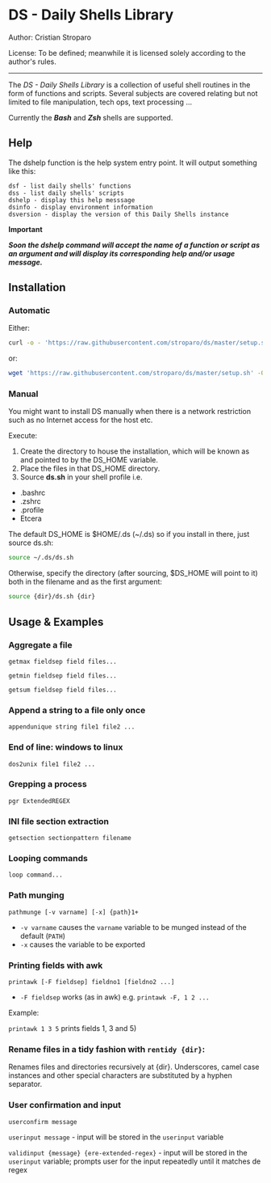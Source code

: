 DS - Daily Shells Library
=========================

Author: Cristian Stroparo

License: To be defined; meanwhile it is licensed solely according to the author's rules.

---

The _DS - Daily Shells Library_ is a collection of useful shell routines in the form of functions and scripts. Several subjects are covered relating but not limited to file manipulation, tech ops, text processing ...

Currently the ___Bash___ and ___Zsh___ shells are supported.

Help
----

The dshelp function is the help system entry point. It will output something like this:

```
dsf - list daily shells' functions
dss - list daily shells' scripts
dshelp - display this help messsage
dsinfo - display environment information
dsversion - display the version of this Daily Shells instance
```

__Important__

___Soon the dshelp command will accept the name of a function or script as an argument and will display its corresponding help and/or usage message.___

Installation
------------

### Automatic

Either:

```bash
curl -o - 'https://raw.githubusercontent.com/stroparo/ds/master/setup.sh' | bash
```

or:

```bash
wget 'https://raw.githubusercontent.com/stroparo/ds/master/setup.sh' -O - | bash
```

### Manual

You might want to install DS manually when there is a network restriction such as no Internet access for the host etc.

Execute:

1. Create the directory to house the installation, which will be known as and pointed to by the DS_HOME variable.
2. Place the files in that DS_HOME directory.
3. Source **ds.sh** in your shell profile i.e.

* .bashrc
* .zshrc
* .profile
* Etcera

The default DS_HOME is $HOME/.ds (~/.ds) so if you install in there, just source ds.sh:

```bash
source ~/.ds/ds.sh
```

Otherwise, specify the directory (after sourcing, $DS_HOME will point to it) both in the filename and as the first argument:

```bash
source {dir}/ds.sh {dir}
```

Usage & Examples
--------

### Aggregate a file

```getmax fieldsep field files...```

```getmin fieldsep field files...```

```getsum fieldsep field files...```

### Append a string to a file only once

```appendunique string file1 file2 ...```

### End of line: windows to linux

```dos2unix file1 file2 ...```

### Grepping a process

```pgr ExtendedREGEX```

### INI file section extraction

```getsection sectionpattern filename```

### Looping commands

```loop command...```

### Path munging

```pathmunge [-v varname] [-x] {path}1+```

* ```-v varname``` causes the ```varname``` variable to be munged instead of the default (```PATH```)
* ```-x``` causes the variable to be exported

### Printing fields with awk

```printawk [-F fieldsep] fieldno1 [fieldno2 ...]```

* ```-F fieldsep``` works (as in awk) e.g. ```printawk -F, 1 2 ...```

Example:

```printawk 1 3 5``` prints fields 1, 3 and 5)

### Rename files in a tidy fashion with ```rentidy {dir}```:

Renames files and directories recursively at {dir}. Underscores, camel case instances and other special characters are substituted by a hyphen separator.

### User confirmation and input

```userconfirm message```

```userinput message``` - input will be stored in the ```userinput``` variable

```validinput {message} {ere-extended-regex}``` - input will be stored in the ```userinput``` variable; prompts user for the input repeatedly until it matches de regex

